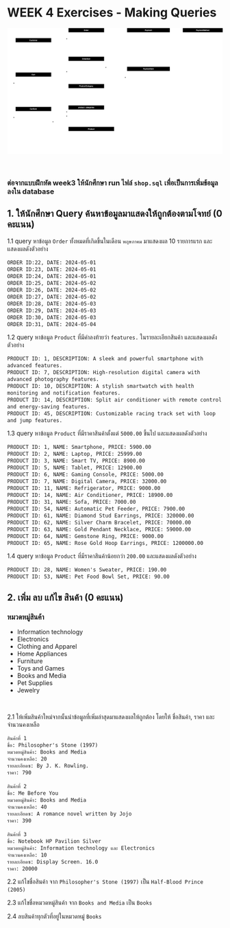 # WEEK 4 Exercises - Making Queries

![ERD-E-COMMERCE](https://github.com/it-web-pro/django-week3/blob/main/images/WEEK3-ERD(e-commerce).png?raw=true)

<br/>

###  ต่อจากแบบฝึกหัด week3 ให้นักศึกษา run ไฟล์ `shop.sql` เพื่อเป็นการเพิ่มข้อมูลลงใน database

## 1. ให้นักศึกษา Query ค้นหาข้อมูลมาแสดงให้ถูกต้องตามโจทย์ (0 คะแนน)
1.1 query หาข้อมูล `Order` ทั้งหมดที่เกิดขึ้นในเดือน `พฤษภาคม` มาแสดงผล 10 รายการแรก และแสดงผลดังตัวอย่าง

```
ORDER ID:22, DATE: 2024-05-01
ORDER ID:23, DATE: 2024-05-01
ORDER ID:24, DATE: 2024-05-01
ORDER ID:25, DATE: 2024-05-02
ORDER ID:26, DATE: 2024-05-02
ORDER ID:27, DATE: 2024-05-02
ORDER ID:28, DATE: 2024-05-03
ORDER ID:29, DATE: 2024-05-03
ORDER ID:30, DATE: 2024-05-03
ORDER ID:31, DATE: 2024-05-04
```

1.2 query หาข้อมูล `Product` ที่มีคำลงท้ายว่า `features.` ในรายละเอียกสินค้า และแสดงผลดังตัวอย่าง

```
PRODUCT ID: 1, DESCRIPTION: A sleek and powerful smartphone with advanced features.
PRODUCT ID: 7, DESCRIPTION: High-resolution digital camera with advanced photography features.
PRODUCT ID: 10, DESCRIPTION: A stylish smartwatch with health monitoring and notification features.
PRODUCT ID: 14, DESCRIPTION: Split air conditioner with remote control and energy-saving features.
PRODUCT ID: 45, DESCRIPTION: Customizable racing track set with loop and jump features.
```

1.3 query หาข้อมูล `Product` ที่มีราคาสินค้าตั้งแต่ `5000.00` ขึ้นไป และแสดงผลดังตัวอย่าง

```
PRODUCT ID: 1, NAME: Smartphone, PRICE: 5900.00
PRODUCT ID: 2, NAME: Laptop, PRICE: 25999.00
PRODUCT ID: 3, NAME: Smart TV, PRICE: 8900.00
PRODUCT ID: 5, NAME: Tablet, PRICE: 12900.00
PRODUCT ID: 6, NAME: Gaming Console, PRICE: 5000.00
PRODUCT ID: 7, NAME: Digital Camera, PRICE: 32000.00
PRODUCT ID: 11, NAME: Refrigerator, PRICE: 9000.00
PRODUCT ID: 14, NAME: Air Conditioner, PRICE: 18900.00
PRODUCT ID: 31, NAME: Sofa, PRICE: 7000.00
PRODUCT ID: 54, NAME: Automatic Pet Feeder, PRICE: 7900.00
PRODUCT ID: 61, NAME: Diamond Stud Earrings, PRICE: 320000.00
PRODUCT ID: 62, NAME: Silver Charm Bracelet, PRICE: 70000.00
PRODUCT ID: 63, NAME: Gold Pendant Necklace, PRICE: 59000.00
PRODUCT ID: 64, NAME: Gemstone Ring, PRICE: 9000.00
PRODUCT ID: 65, NAME: Rose Gold Hoop Earrings, PRICE: 1200000.00
```

1.4 query หาข้อมูล `Product` ที่มีราคาสินค้าน้อยกว่า `200.00` และแสดงผลดังตัวอย่าง

```
PRODUCT ID: 28, NAME: Women's Sweater, PRICE: 190.00
PRODUCT ID: 53, NAME: Pet Food Bowl Set, PRICE: 90.00
```


## 2. เพิ่ม ลบ แก้ไข สินค้า (0 คะแนน)
### หมวดหมู่สินค้า
- Information technology
- Electronics
- Clothing and Apparel
- Home Appliances
- Furniture
- Toys and Games
- Books and Media
- Pet Supplies
- Jewelry

<br/>

2.1 ให้เพิ่มสินค้าใหม่จากนั้นนำข้อมูลที่เพิ่มล่าสุดมาแสดงผลให้ถูกต้อง โดยให้ ชื่อสินค้า, ราคา และจำนวนคงเหลือ
```
สินค้าที่ 1
ชื่อ: Philosopher's Stone (1997)
หมวดหมู่สินค้า: Books and Media
จำนวนคงเหลือ: 20
รายละเอียดซ: By J. K. Rowling.
ราคา: 790

สินค้าที่ 2
ชื่อ: Me Before You
หมวดหมู่สินค้า: Books and Media
จำนวนคงเหลือ: 40
รายละเอียดซ: A romance novel written by Jojo
ราคา: 390

สินค้าที่ 3
ชื่อ: Notebook HP Pavilion Silver
หมวดหมู่สินค้า: Information technology และ Electronics
จำนวนคงเหลือ: 10
รายละเอียดซ: Display Screen. 16.0
ราคา: 20000
```

2.2 แก้ไขชื่อสินค้า จาก `Philosopher's Stone (1997)` เป็น `Half-Blood Prince (2005)` 

2.3 แก้ไขชื่อหมวดหมู่สินค้า จาก `Books and Media` เป็น `Books` 

2.4 ลบสินค้าทุกตัวที่อยู่ในหมวดหมู่ `Books`
